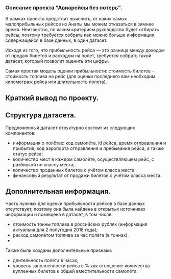 ### Описание проекта "Авиарейсы без потерь".

В рамках проекта предстоит выяснить, от каких самых малоприбыльных рейсов из Анапы мы можем отказаться в зимнее время. Неизвестно, по каким критериям руководство будет отбирать рейсы, поэтому требуется собрать как можно больше информации, содержащейся в базе данных, в один датасет. 

Исходя из того, что прибыльность рейса — это разница между доходом от продаж билетов и расходом на полет, требуется собрать такой датасет, который позволит оценить эти цифры. 

Самая простая модель оценки прибыльности: стоимость билетов - стоимость топлива на рейс (для оценки последнего вам необходим километраж рейса или длительность полета).

## Краткий вывод по проекту.

## Структура датасета.

Предложенный датасет структурно состоит из следующих компонентов:
- информация о полётах: код самолёта, id рейса, время отправления и прибытия, код аэропорта отправления и пребывания рейса, а также статус рейса;
- количество мест в каждом самолёте, осуществляющем рейс, с разбивкой по классу места;
- количество проданных билетов с учётом класса места;
- финансовый результат от продажи билетов с учётом класса места.

## Дополнительная информация.

Часть нужных для оценки прибыльности рейсов в базе данных отсутствует, поэтому она была найдена в открытых источниках информации и помещена в датасет, в том числе:
- стоимость тонны топлива в российских рублях (информация актуальна для 2 полугодия 2018 года);
- расход самолётом топлива за час полёта (в тоннах).
- 
Также были созданы дополнительные признаки:
- длительность полёта в часах;
- уровень заполненности рейса в % как отношение количества купленных билетов к общей вместительности самолёта.
